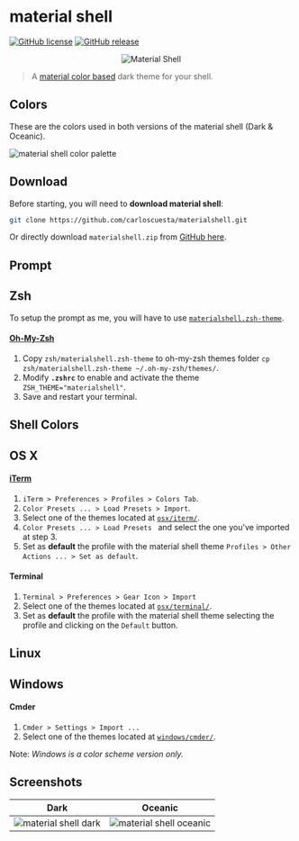 # material shell

[![GitHub license](https://img.shields.io/github/license/carloscuesta/materialshell.svg?style=flat-square)](https://github.com/carloscuesta/materialshell)
[![GitHub release](https://img.shields.io/github/release/carloscuesta/materialshell.svg?style=flat-square)](https://github.com/carloscuesta/materialshell)

<p align="center">
    <img src="https://cloud.githubusercontent.com/assets/7629661/11170948/386d0da6-8be3-11e5-9617-942c14a4e441.png" alt="Material Shell">
</p>

> A [material color based](https://www.google.com/design/spec/style/color.html#color-color-palette) dark theme for your shell.  

## Colors

These are the colors used in both versions of the material shell (Dark & Oceanic).

![material shell color palette](https://cloud.githubusercontent.com/assets/7629661/11169947/1337b238-8bc6-11e5-8eaa-37d435b9ecee.png)

## Download

Before starting, you will need to **download material shell**: 

```bash
git clone https://github.com/carloscuesta/materialshell.git
```

Or directly download ```materialshell.zip``` from [GitHub here](https://github.com/carloscuesta/materialshell/archive/master.zip).

## Prompt

## Zsh

To setup the prompt as me, you will have to use [```materialshell.zsh-theme```](https://github.com/carloscuesta/materialshell/tree/master/zsh/materialshell.zsh-theme).

#### [Oh-My-Zsh](http://ohmyz.sh/)

1. Copy ```zsh/materialshell.zsh-theme``` to oh-my-zsh themes folder ```cp zsh/materialshell.zsh-theme ~/.oh-my-zsh/themes/```.
2. Modify **```.zshrc```** to enable and activate the theme ```ZSH_THEME="materialshell"```.
3. Save and restart your terminal.

## Shell Colors

## OS X

#### [iTerm](https://www.iterm2.com/) 

1. ```iTerm > Preferences > Profiles > Colors Tab```.
2. ```Color Presets ... > Load Presets > Import```.
3. Select one of the themes located at [```osx/iterm/```](https://github.com/carloscuesta/materialshell/tree/master/osx/iterm).
4. ```Color Presets ... > Load Presets ``` and select the one you've imported at step 3.
5. Set as **default** the profile with the material shell theme ```Profiles > Other Actions ... > Set as default```.

#### Terminal

1. ```Terminal > Preferences > Gear Icon > Import```
2. Select one of the themes located at [```osx/terminal/```](https://github.com/carloscuesta/materialshell/tree/master/osx/terminal).
3. Set as **default** the profile with the material shell theme selecting the profile and clicking on the ```Default``` button.

## Linux

## Windows

#### Cmder

1. ```Cmder > Settings > Import ... ```
2. Select one of the themes located at [```windows/cmder/```](https://github.com/carloscuesta/materialshell/tree/master/windows/cmder). 

Note: _Windows is a color scheme version only._

## Screenshots

| Dark | Oceanic |
|:-:|:-:|
| ![material shell dark](https://cloud.githubusercontent.com/assets/7629661/11183296/3fd39d7e-8c71-11e5-8a91-8713a9176a5c.png) | ![material shell oceanic](https://cloud.githubusercontent.com/assets/7629661/11183295/3fd236d2-8c71-11e5-8e56-bbf5c50686ce.png) |
